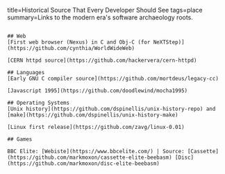 title=Historical Source That Every Developer Should See
tags=place
summary=Links to the modern era's software archaeology roots.
~~~~~~

## Web
[First web browser (Nexus) in C and Obj-C (for NeXTStep)](https://github.com/cynthia/WorldWideWeb)

[CERN httpd source](https://github.com/hackervera/cern-httpd)

## Languages
[Early GNU C compiler source](https://github.com/mortdeus/legacy-cc)

[Javascript 1995](https://github.com/doodlewind/mocha1995)

## Operating Systems
[Unix history](https://github.com/dspinellis/unix-history-repo) and [make](https://github.com/dspinellis/unix-history-make)

[Linux first release](https://github.com/zavg/linux-0.01)

## Games

BBC Elite: [Webiste](https://www.bbcelite.com/) | Source: [Cassette](https://github.com/markmoxon/cassette-elite-beebasm) [Disc](https://github.com/markmoxon/disc-elite-beebasm)


